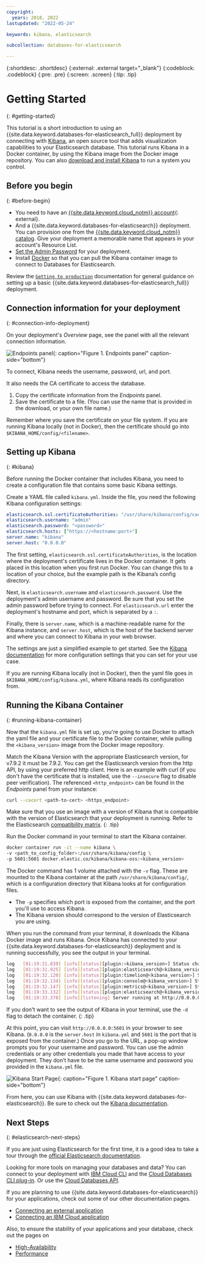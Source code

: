 ```yaml
---
copyright:
  years: 2018, 2022
lastupdated: "2022-05-24"

keywords: kibana, elasticsearch

subcollection: databases-for-elasticsearch

---
```


{:shortdesc: .shortdesc}
{:external: .external target="_blank"}
{:codeblock: .codeblock}
{:pre: .pre}
{:screen: .screen}
{:tip: .tip}


# Getting Started
{: #getting-started}

This tutorial is a short introduction to using an {{site.data.keyword.databases-for-elasticsearch_full}} deployment by connecting with [Kibana](https://www.elastic.co/guide/en/kibana/current/index.html), an open source tool that adds visualization capabilities to your Elasticsearch database. This tutorial runs Kibana in a Docker container, by using the Kibana image from the Docker image repository. You can also [download and install Kibana](https://www.elastic.co/guide/en/kibana/current/install.html) to run a system you control. 

## Before you begin
{: #before-begin}

- You need to have an [{{site.data.keyword.cloud_notm}} account](https://cloud.ibm.com/registration){: external}.
- And a {{site.data.keyword.databases-for-elasticsearch}} deployment. You can provision one from the [{{site.data.keyword.cloud_notm}} catalog](https://cloud.ibm.com/catalog/databases-for-elasticsearch). Give your deployment a memorable name that appears in your account's Resource List.
- [Set the Admin Password](/docs/databases-for-elasticsearch?topic=databases-for-elasticsearch-admin-password) for your deployment.
- Install [Docker](https://www.docker.com/) so that you can pull the Kibana container image to connect to Databases for Elasticsearch.

Review the [`Getting to production`](/docs/cloud-databases?topic=cloud-databases-best-practices) documentation for general guidance on setting up a basic {{site.data.keyword.databases-for-elasticsearch_full}} deployment.

## Connection information for your deployment
{: #connection-info-deployment}

On your deployment's _Overview_ page, see the panel with all the relevant connection information.

![Endpoints panel](images/getting-started-endpoints-panel.png){: caption="Figure 1. Endpoints panel" caption-side="bottom"}

To connect, Kibana needs the username, password, url, and port.

It also needs the CA certificate to access the database. 
   1. Copy the certificate information from the _Endpoints_ panel.
   2. Save the certificate to a file. (You can use the name that is provided in the download, or your own file name.)

Remember where you save the certificate on your file system. If you are running Kibana locally (not in Docker), then the certificate should go into `$KIBANA_HOME/config/<filename>`.

## Setting up Kibana
{: #kibana}

Before running the Docker container that includes Kibana, you need to create a configuration file that contains some basic Kibana settings.

Create a YAML file called `kibana.yml`. Inside the file, you need the following Kibana configuration settings:
```yaml
elasticsearch.ssl.certificateAuthorities: "/usr/share/kibana/config/cacert"
elasticsearch.username: "admin"
elasticsearch.password: "<password>"
elasticsearch.hosts: ["https://<hostname:port>"]
server.name: "kibana"
server.host: "0.0.0.0"
```

The first setting, `elasticsearch.ssl.certificateAuthorities`, is the location where the deployment's certificate lives in the Docker container. It gets placed in this location when you first run Docker. You can change this to a location of your choice, but the example path is the Kibana’s config directory.

Next, is `elasticsearch.username` and `elasticsearch.password`. Use the deployment's admin username and password. Be sure that you set the admin password before trying to connect. For `elasticsearch.url` enter the deployment's hostname and port, which is separated by a `:`. 

Finally, there is `server.name`, which is a machine-readable name for the Kibana instance, and `server.host`, which is the host of the backend server and where you can connect to Kibana in your web browser.

The settings are just a simplified example to get started. See the [Kibana documentation](https://www.elastic.co/guide/en/kibana/current/settings.html) for more configuration settings that you can set for your use case.

If you are running Kibana locally (not in Docker), then the yaml file goes in `$KIBANA_HOME/config/kibana.yml`, where Kibana reads its configuration from.

## Running the Kibana Container
{: #running-kibana-container}

Now that the `kibana.yml` file is set up, you're going to use Docker to attach the yaml file and your certificate file to the Docker container, while pulling the `<kibana_version>` image from the Docker image repository. 

Match the Kibana Version with the appropriate Elasticsearch version, for v7.9.2 it must be 7.9.2. You can get the Elasticsearch version from the http API, by using your preferred http client. Here is an example with curl (if you don't have the certificate that is installed, use the `--insecure` flag to disable peer verification). The referenced `<http_endpoint>` can be found in the _Endpoints_ panel from your instance:

```sh
curl --cacert <path-to-cert> <https_endpoint>
```

Make sure that you use an image with a version of Kibana that is compatible with the version of Elasticsearch that your deployment is running. Refer to the Elasticsearch [compatibility matrix](https://www.elastic.co/support/matrix#matrix_compatibility).
{: .tip}

Run the Docker command in your terminal to start the Kibana container.
```sh
docker container run -it --name kibana \
-v <path_to_config_folder>:/usr/share/kibana/config \
-p 5601:5601 docker.elastic.co/kibana/kibana-oss:<kibana_version>
```

The Docker command has 1 volume attached with the `-v` flag. These are mounted to the Kibana container at the path `/usr/share/kibana/config/`, which is a configuration directory that Kibana looks at for configuration files. 
- The `-p` specifies which port is exposed from the container, and the port you'll use to access Kibana.
- The Kibana version should correspond to the version of Elasticsearch you are using.

When you run the command from your terminal, it downloads the Kibana Docker image and runs Kibana. 
Once Kibana has connected to your {{site.data.keyword.databases-for-elasticsearch}} deployment and is running successfully, you see the output in your terminal.
```sh
log   [01:19:31.839] [info][status][plugin:<kibana_version>] Status changed from uninitialized to green - Ready
log   [01:19:31.925] [info][status][plugin:elasticsearch@<kibana_version>] Status changed from uninitialized to yellow - Waiting for Elasticsearch
log   [01:19:32.120] [info][status][plugin:timelion@<kibana_version>] Status changed from uninitialized to green - Ready
log   [01:19:32.134] [info][status][plugin:console@<kibana_version>] Status changed from uninitialized to green - Ready
log   [01:19:32.147] [info][status][plugin:metrics@<kibana_version>] Status changed from uninitialized to green - Ready
log   [01:19:33.132] [info][status][plugin:elasticsearch@<kibana_version>] Status changed from yellow to green - Ready
log   [01:19:33.378] [info][listening] Server running at http://0.0.0.0:5601
```

If you don't want to see the output of Kibana in your terminal, use the `-d` flag to detach the container.
{: .tip}

At this point, you can visit `http://0.0.0.0:5601` in your browser to see Kibana. (`0.0.0.0` is the `server.host` in `kibana.yml` and `5601` is the port that is exposed from the container.) Once you go to the URL, a pop-up window prompts you for your username and password. You can use the admin credentials or any other credentials you made that have access to your deployment. They don’t have to be the same username and password you provided in the `kibana.yml` file.

![Kibana Start Page](images/getting-started-kibana-start.png){: caption="Figure 1. Kibana start page" caption-side="bottom"}

From here, you can use Kibana with {{site.data.keyword.databases-for-elasticsearch}}. Be sure to check out the [Kibana documentation](https://www.elastic.co/guide/en/kibana/current/index.html).

## Next Steps
{: #elasticsearch-next-steps}

If you are just using Elasticsearch for the first time, it is a good idea to take a tour through the [official Elasticsearch documentation](https://www.elastic.co/guide/en/elasticsearch/reference/current/index.html). 

Looking for more tools on managing your databases and data? You can connect to your deployment with [IBM Cloud CLI](/docs/cli?topic=cli-install-ibmcloud-cli) and the [Cloud Databases CLI plug-in](/docs/databases-cli-plugin?topic=databases-cli-plugin-cdb-reference). Or use the [Cloud Databases API](https://cloud.ibm.com/apidocs/cloud-databases-api).

If you are planning to use {{site.data.keyword.databases-for-elasticsearch}} for your applications, check out some of our other documentation pages.
- [Connecting an external application](/docs/databases-for-elasticsearch?topic=databases-for-elasticsearch-external-app)
- [Connecting an IBM Cloud application](/docs/databases-for-elasticsearch?topic=databases-for-elasticsearch-ibmcloud-app)

Also, to ensure the stability of your applications and your database, check out the pages on 
- [High-Availability](/docs/databases-for-elasticsearch?topic=databases-for-elasticsearch-high-availability)
- [Performance](/docs/databases-for-elasticsearch?topic=databases-for-elasticsearch-performance)
